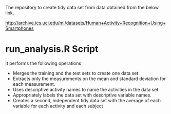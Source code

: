 The repository to create tidy data set from data obtained from the below link,

http://archive.ics.uci.edu/ml/datasets/Human+Activity+Recognition+Using+Smartphones

# run_analysis.R Script
It performs the following operations 
  * Merges the training and the test sets to create one data set. 
  * Extracts only the measurements on the mean and standard deviation for each measurement. 
  * Uses descriptive activity names to name the activities in the data set 
  * Appropriately labels the data set with descriptive variable names. 
  * Creates a second, independent tidy data set with the average of each variable for each activity and each subject